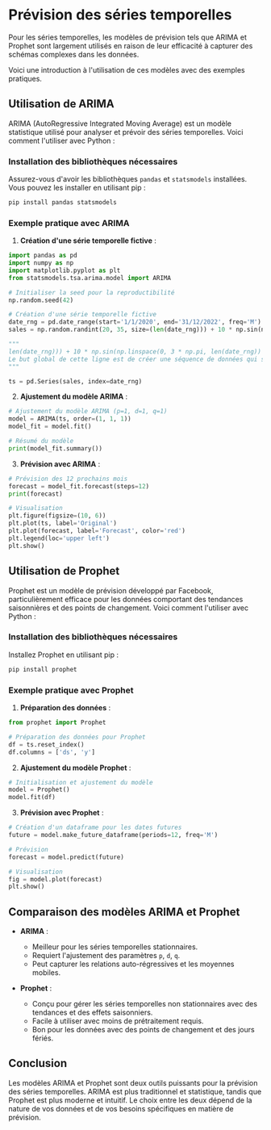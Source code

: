 # Prévision des séries temporelles

Pour les séries temporelles, les modèles de prévision tels que ARIMA et Prophet sont largement utilisés en raison de leur efficacité à capturer des schémas complexes dans les données. 

Voici une introduction à l'utilisation de ces modèles avec des exemples pratiques.

## Utilisation de ARIMA

ARIMA (AutoRegressive Integrated Moving Average) est un modèle statistique utilisé pour analyser et prévoir des séries temporelles. Voici comment l'utiliser avec Python :

### Installation des bibliothèques nécessaires

Assurez-vous d'avoir les bibliothèques `pandas` et `statsmodels` installées. Vous pouvez les installer en utilisant pip :

```bash
pip install pandas statsmodels
```

### Exemple pratique avec ARIMA

1. **Création d'une série temporelle fictive** :

```python
import pandas as pd
import numpy as np
import matplotlib.pyplot as plt
from statsmodels.tsa.arima.model import ARIMA

# Initialiser la seed pour la reproductibilité
np.random.seed(42)

# Création d'une série temporelle fictive
date_rng = pd.date_range(start='1/1/2020', end='31/12/2022', freq='M')
sales = np.random.randint(20, 35, size=(len(date_rng))) + 10 * np.sin(np.linspace(0, 3 * np.pi, len(date_rng)))

"""
len(date_rng))) + 10 * np.sin(np.linspace(0, 3 * np.pi, len(date_rng))
Le but global de cette ligne est de créer une séquence de données qui suit une tendance sinusoidale oscillante, décalée vers le haut par la longueur de la séquence de dates. Cela est utile pour générer des données d'exemple avec une tendance temporelle et une composante saisonnière ou périodique.
"""

ts = pd.Series(sales, index=date_rng)
```

2. **Ajustement du modèle ARIMA** :

```python
# Ajustement du modèle ARIMA (p=1, d=1, q=1)
model = ARIMA(ts, order=(1, 1, 1))
model_fit = model.fit()

# Résumé du modèle
print(model_fit.summary())
```

3. **Prévision avec ARIMA** :

```python
# Prévision des 12 prochains mois
forecast = model_fit.forecast(steps=12)
print(forecast)

# Visualisation
plt.figure(figsize=(10, 6))
plt.plot(ts, label='Original')
plt.plot(forecast, label='Forecast', color='red')
plt.legend(loc='upper left')
plt.show()
```

## Utilisation de Prophet

Prophet est un modèle de prévision développé par Facebook, particulièrement efficace pour les données comportant des tendances saisonnières et des points de changement. Voici comment l'utiliser avec Python :

### Installation des bibliothèques nécessaires

Installez Prophet en utilisant pip :

```bash
pip install prophet
```

### Exemple pratique avec Prophet

1. **Préparation des données** :

```python
from prophet import Prophet

# Préparation des données pour Prophet
df = ts.reset_index()
df.columns = ['ds', 'y']
```

2. **Ajustement du modèle Prophet** :

```python
# Initialisation et ajustement du modèle
model = Prophet()
model.fit(df)
```

3. **Prévision avec Prophet** :

```python
# Création d'un dataframe pour les dates futures
future = model.make_future_dataframe(periods=12, freq='M')

# Prévision
forecast = model.predict(future)

# Visualisation
fig = model.plot(forecast)
plt.show()
```

## Comparaison des modèles ARIMA et Prophet

- **ARIMA** :
  - Meilleur pour les séries temporelles stationnaires.
  - Requiert l'ajustement des paramètres `p`, `d`, `q`.
  - Peut capturer les relations auto-régressives et les moyennes mobiles.

- **Prophet** :
  - Conçu pour gérer les séries temporelles non stationnaires avec des tendances et des effets saisonniers.
  - Facile à utiliser avec moins de prétraitement requis.
  - Bon pour les données avec des points de changement et des jours fériés.

## Conclusion

Les modèles ARIMA et Prophet sont deux outils puissants pour la prévision des séries temporelles. ARIMA est plus traditionnel et statistique, tandis que Prophet est plus moderne et intuitif. Le choix entre les deux dépend de la nature de vos données et de vos besoins spécifiques en matière de prévision.